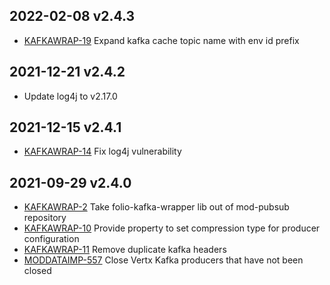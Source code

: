 ## 2022-02-08 v2.4.3
* [KAFKAWRAP-19](https://issues.folio.org/browse/KAFKAWRAP-19) Expand kafka cache topic name with env id prefix

## 2021-12-21 v2.4.2
* Update log4j to v2.17.0

## 2021-12-15 v2.4.1
* [KAFKAWRAP-14](https://issues.folio.org/browse/KAFKAWRAP-14) Fix log4j vulnerability

## 2021-09-29 v2.4.0
* [KAFKAWRAP-2](https://issues.folio.org/browse/KAFKAWRAP-2) Take folio-kafka-wrapper lib out of mod-pubsub repository
* [KAFKAWRAP-10](https://issues.folio.org/browse/KAFKAWRAP-10) Provide property to set compression type for producer configuration
* [KAFKAWRAP-11](https://issues.folio.org/browse/KAFKAWRAP-11) Remove duplicate kafka headers
* [MODDATAIMP-557](https://issues.folio.org/browse/MODDATAIMP-557) Close Vertx Kafka producers that have not been closed

